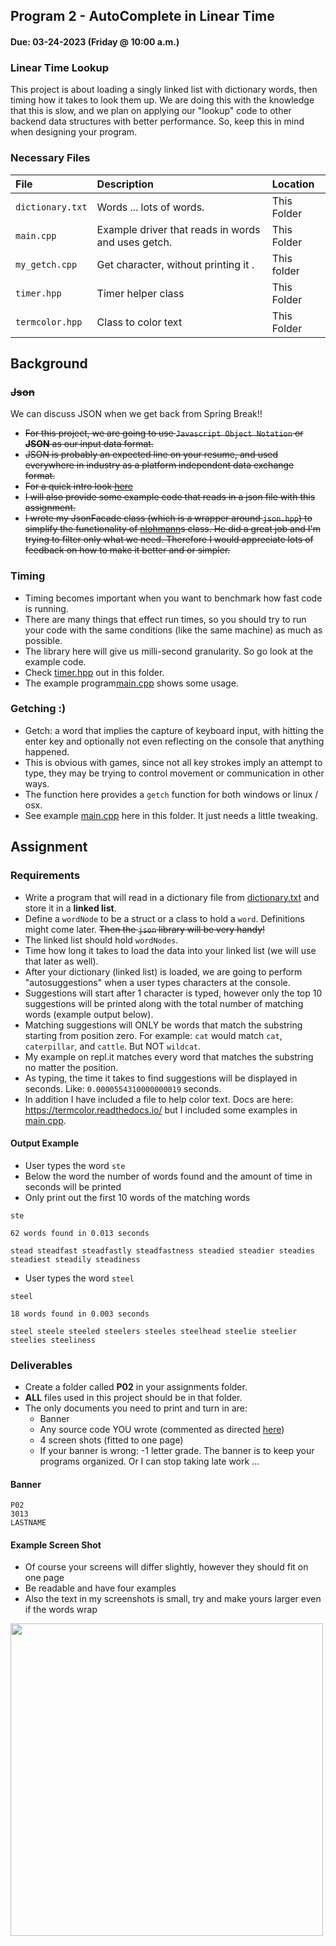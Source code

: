 ## Program 2 - AutoComplete in Linear Time
#### Due: 03-24-2023 (Friday @ 10:00 a.m.)


### Linear Time Lookup

This project is about loading a singly linked list with dictionary words, then timing how it takes to look them up. We are doing this with the knowledge that this is slow, and we plan on applying our "lookup" code to other backend data structures with better performance. So, keep this in mind when designing your program. 

### Necessary Files

| File             | Description                                        | Location    |
| :--------------- | :------------------------------------------------- | :---------- |
| `dictionary.txt` | Words ... lots of words.                           | This Folder |
| `main.cpp`       | Example driver that reads in words and uses getch. | This Folder |
| `my_getch.cpp`   | Get character, without printing it .               | This folder |
| `timer.hpp`      | Timer helper class                                 | This Folder |
| `termcolor.hpp`  | Class to color text                                | This Folder |

## Background

### ~~Json~~

We can discuss JSON when we get back from Spring Break!!

- ~~For this project,  we are going to use `Javascript Object Notation` or **JSON** as our input data format.~~
- ~~JSON is probably an expected line on your resume, and used everywhere in industry as a platform independent data exchange format.~~  
- ~~For a quick intro look [here](../../Resources/03-Json/README.md)~~
- ~~I will also provide some example code that reads in a json file with this assignment.~~
- ~~I wrote my JsonFacade class (which is a wrapper around `json.hpp`) to simplify the functionality of [nlohmann](https://github.com/nlohmann/json)s class. He did a great job and I'm trying to filter only what we need. Therefore I would appreciate lots of feedback on how to make it better and or simpler.~~  

### Timing

- Timing becomes important when you want to benchmark how fast code is running.
- There are many things that effect run times, so you should try to run your code with the same conditions (like the same machine) as much as possible.
- The library here will give us milli-second granularity. So go look at the example code.
- Check [timer.hpp](timer.hpp) out in this folder. 
- The example program[main.cpp](main.cpp) shows some usage.

### Getching :)

- Getch: a word that implies the capture of keyboard input, with hitting the enter key and optionally not even reflecting on the console that anything happened.
- This is obvious with games, since not all key strokes imply an attempt to type, they may be trying to control movement or communication in other ways.
- The function here provides a `getch` function for both windows or linux / osx.  
- See example [main.cpp](main.cpp) here in this folder. It just needs a little tweaking.

## Assignment

### Requirements
- Write a program that will read in a dictionary file from [dictionary.txt](dictionary.txt) and store it in a **linked list**.
- Define a `wordNode` to be a struct or a class to hold a `word`. Definitions might come later. ~~Then the `json` library will be very handy!~~
- The linked list should hold `wordNodes`.
- Time how long it takes to load the data into your linked list (we will use that later as well).
- After your dictionary (linked list) is loaded, we are going to perform "autosuggestions" when a user types characters at the console.
- Suggestions will start after 1 character is typed, however only the top 10 suggestions will be printed along with the total number of matching words (example output below).
- Matching suggestions will ONLY be words that match the substring starting from position zero. For example: `cat` would match `cat`, `caterpillar`, and `cattle`. But NOT `wildcat`.
- My example on repl.it matches every word that matches the substring no matter the position.
- As typing, the time it takes to find suggestions will be displayed in seconds. Like: `0.0000554310000000019` seconds.
- In addition I have included a file to help color text. Docs are here: https://termcolor.readthedocs.io/ but I included some examples in [main.cpp](main.cpp).


#### Output Example

- User types the word `ste` 
- Below the word the number of words found and the amount of time in seconds will be printed
- Only print out the first 10 words of the matching words


```
ste

62 words found in 0.013 seconds

stead steadfast steadfastly steadfastness steadied steadier steadies steadiest steadily steadiness

```


- User types the word `steel` 

```
steel

18 words found in 0.003 seconds

steel steele steeled steelers steeles steelhead steelie steelier steelies steeliness 

```

### Deliverables

- Create a folder called **P02** in your assignments folder. 
- **ALL** files used in this project should be in that folder.
- The only documents you need to print and turn in are:
  - Banner
  - Any source code YOU wrote (commented as directed [here](../../Resources/01-Comments/README.md))
  - 4 screen shots (fitted to one page)
  - If your banner is wrong: -1 letter grade. The banner is to keep your programs organized. Or I can stop taking late work ...


#### Banner

```
P02
3013
LASTNAME
```

#### Example Screen Shot

- Of course your screens will differ slightly, however they should fit on one page
- Be readable and have four examples
- Also the text in my screenshots is small, try and make yours larger even if the words wrap

<img src="https://cs.msutexas.edu/~griffin/zcloud/zcloud-files/screen.png" width="500">